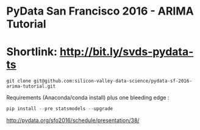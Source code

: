 # PyData San Francisco 2016 - ARIMA Tutorial

# Shortlink: http://bit.ly/svds-pydata-ts

`git clone git@github.com:silicon-valley-data-science/pydata-sf-2016-arima-tutorial.git`

Requirements (Anaconda/conda install) plus one bleeding edge : 

```python
pip install --pre statsmodels --upgrade
```

http://pydata.org/sfo2016/schedule/presentation/38/

